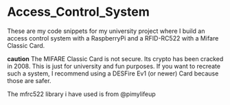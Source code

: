 # Access_Control_System
These are my code snippets for my university project where I build an access control system with a RaspberryPi and a RFID-RC522 with a Mifare Classic Card.

**caution**
The MIFARE Classic Card is not secure. Its crypto has been cracked in 2008. This is just for university and fun purposes. If you want to recreate such a system, I recommend using a DESFire Ev1 (or newer) Card because those are safer.

The mfrc522 library i have used is from @pimylifeup
